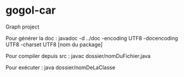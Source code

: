 # gogol-car
Graph project

Pour générer la doc :
javadoc -d ../doc -encoding UTF8 -docencoding UTF8  -charset UTF8 [nom du package]

Pour compiler depuis src :
javac dossier/nomDuFichier.java

Pour exécuter :
java dossier/nomDeLaClasse
